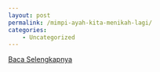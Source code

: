 ```yaml
---
layout: post
permalink: /mimpi-ayah-kita-menikah-lagi/
categories:
    - Uncategorized
---
```


[Baca Selengkapnya](/05)
